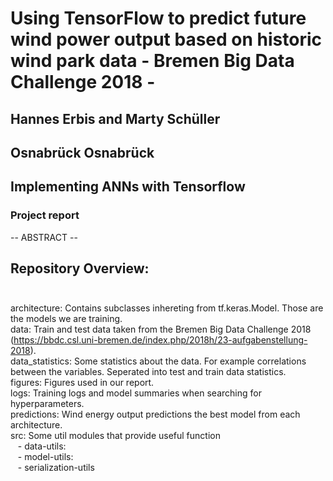 # Using TensorFlow to predict future wind power output based on historic wind park data - Bremen Big Data Challenge 2018 -
## Hannes Erbis and Marty Schüller
## Osnabrück Osnabrück
## Implementing ANNs with Tensorflow
### Project report

-- ABSTRACT -- 


## Repository Overview: <br><br>
architecture: Contains subclasses inhereting from tf.keras.Model. Those are the models we are training. <br>
data: Train and test data taken from the Bremen Big Data Challenge 2018 (https://bbdc.csl.uni-bremen.de/index.php/2018h/23-aufgabenstellung-2018). <br>
data_statistics: Some statistics about the data. For example correlations between the variables. Seperated into test and train data statistics.  <br>
figures: Figures used in our report. <br>
logs: Training logs and model summaries when searching for hyperparameters. <br>
predictions: Wind energy output predictions the best model from each architecture. <br>
src: Some util modules that provide useful function <br>
&nbsp;&nbsp;    - data-utils: <br>
&nbsp;&nbsp;    - model-utils: <br>
&nbsp;&nbsp;    - serialization-utils <br>




